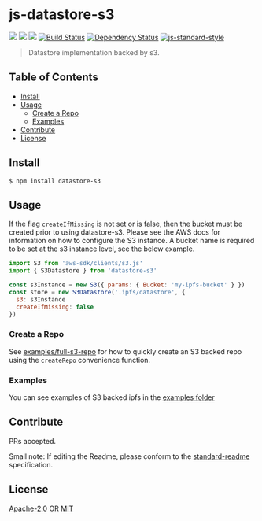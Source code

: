 # js-datastore-s3 <!-- omit in toc -->

[![](https://img.shields.io/badge/made%20by-Protocol%20Labs-blue.svg?style=flat-square)](https://protocol.ai/)
[![](https://img.shields.io/badge/project-IPFS-blue.svg?style=flat-square)](http://ipfs.io/)
[![](https://img.shields.io/badge/freenode-%23ipfs-blue.svg?style=flat-square)](http://webchat.freenode.net/?channels=%23ipfs)
[![Build Status](https://github.com/ipfs/js-datastore-s3/actions/workflows/js-test-and-release.yml/badge.svg?branch=master)](https://github.com/ipfs/js-datastore-s3/actions/workflows/js-test-and-release.yml)
[![Dependency Status](https://david-dm.org/diasdavid/js-peer-id.svg?style=flat-square)](https://david-dm.org/ipfs/js-datastore-s3)
[![js-standard-style](https://img.shields.io/badge/code%20style-standard-brightgreen.svg?style=flat-square)](https://github.com/feross/standard)

> Datastore implementation backed by s3.

## Table of Contents <!-- omit in toc -->

- [Install](#install)
- [Usage](#usage)
  - [Create a Repo](#create-a-repo)
  - [Examples](#examples)
- [Contribute](#contribute)
- [License](#license)

## Install

```
$ npm install datastore-s3
```

## Usage
If the flag `createIfMissing` is not set or is false, then the bucket must be created prior to using datastore-s3. Please see the AWS docs for information on how to configure the S3 instance. A bucket name is required to be set at the s3 instance level, see the below example.

```js
import S3 from 'aws-sdk/clients/s3.js'
import { S3Datastore } from 'datastore-s3'

const s3Instance = new S3({ params: { Bucket: 'my-ipfs-bucket' } })
const store = new S3Datastore('.ipfs/datastore', {
  s3: s3Instance
  createIfMissing: false
})
```

### Create a Repo

See [examples/full-s3-repo](./examples/full-s3-repo) for how to quickly create an S3 backed repo using the `createRepo` convenience function.

### Examples
You can see examples of S3 backed ipfs in the [examples folder](examples/)

## Contribute

PRs accepted.

Small note: If editing the Readme, please conform to the [standard-readme](https://github.com/RichardLitt/standard-readme) specification.

## License

[Apache-2.0](LICENSE-APACHE) OR [MIT](LICENSE-MIT)
